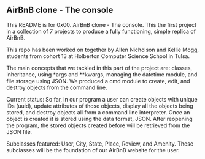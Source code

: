 ## AirBnB clone - The console

This README is for 0x00. AirBnB clone - The console. This the first project in a collection of 7 projects to produce a fully functioning, simple replica of AirBnB. 

This repo has been worked on together by Allen Nicholson and Kellie Mogg, students from cohort 13 at Holberton Computer Science School in Tulsa. 

The main concepts that we tackled in this part of the project are: classes, inheritance, using *args and **kwargs, managing the datetime module, and file storage using JSON. We produced a cmd module to create, edit, and destroy objects from the command line. 

Current status: So far, in our program a user can create objects with unique IDs (uuid), update attributes of those objects, display all the objects being stored, and destroy objects all from a command line interpreter. Once an object is created it is stored using the data format, JSON. After reopening the program, the stored objects created before will be retrieved from the JSON file. 

Subclasses featured: User, City, State, Place, Review, and Amenity. These subclasses will be the foundation of our AirBnB website for the user.